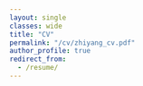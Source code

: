 ```yaml
---
layout: single
classes: wide
title: "CV"
permalink: "/cv/zhiyang_cv.pdf"
author_profile: true
redirect_from: 
  - /resume/
---
```

